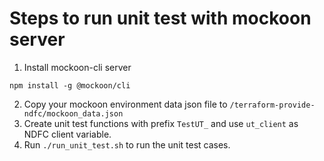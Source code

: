 # Steps to run unit test with mockoon server
1. Install mockoon-cli server
```
npm install -g @mockoon/cli
```
2. Copy your mockoon environment data json file to `/terraform-provide-ndfc/mockoon_data.json`
3. Create unit test functions with prefix `TestUT_` and use `ut_client` as NDFC client variable.
4. Run `./run_unit_test.sh` to run the unit test cases.
